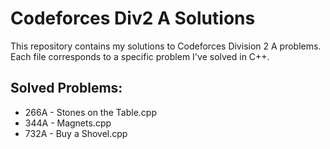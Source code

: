 # Codeforces Div2 A Solutions

This repository contains my solutions to Codeforces Division 2 A problems.
Each file corresponds to a specific problem I've solved in C++.

## Solved Problems:

- 266A - Stones on the Table.cpp
- 344A - Magnets.cpp
- 732A - Buy a Shovel.cpp
